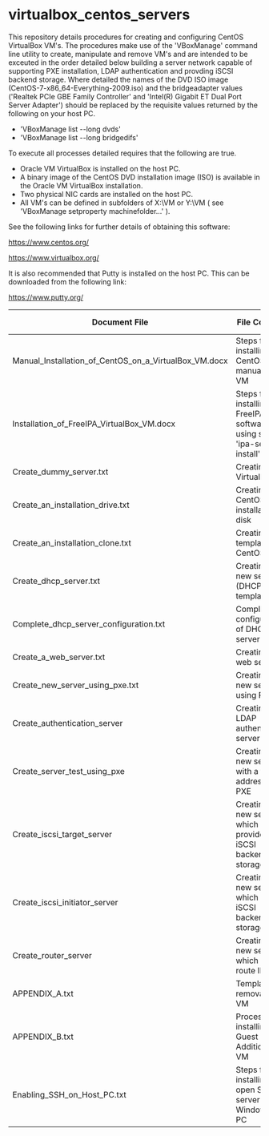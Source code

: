 # virtualbox_centos_servers

This repository details procedures for creating and configuring
CentOS VirtualBox VM's. The procedures make use of the 
'VBoxManage' command line utility to create, manipulate and remove VM's
and are intended to be exceuted in the order detailed below building a server
network capable of supporting PXE installation, LDAP authentication and
provding iSCSI backend storage. Where detailed the names of the DVD ISO image 
(CentOS-7-x86_64-Everything-2009.iso) and the bridgeadapter<x> values 
('Realtek PCIe GBE Family Controller' and 'Intel(R) Gigabit ET Dual Port 
Server Adapter') should be replaced by the requisite values returned by 
the following on your host PC.

- 'VBoxManage list --long dvds'
- 'VBoxManage list --long bridgedifs'

To execute all processes detailed requires that the following are true.

- Oracle VM VirtualBox is installed on the host PC.
- A binary image of the CentOS DVD installation image (ISO) is 
  available in the Oracle VM VirtualBox installation.
- Two physical NIC cards are installed on the host PC.
- All VM's can be defined in subfolders of X:\VM or Y:\VM ( see
  'VBoxManage setproperty machinefolder...' ).

See the following links for further details of obtaining this software:

https://www.centos.org/

https://www.virtualbox.org/

It is also recommended that Putty is installed on the host PC.
This can be downloaded from the following link:

https://www.putty.org/


Document File|File Contents|Execution order
-------------|-------------|---------------
Manual_Installation_of_CentOS_on_a_VirtualBox_VM.docx|Steps for installing CentOS manually on VM|N/A
Installation_of_FreeIPA_VirtualBox_VM.docx|Steps for installing FreeIPA software using script 'ipa-server-install'|N/A
Create_dummy_server.txt|Creating VirtualBox VM|1
Create_an_installation_drive.txt|Creating a CentOS installation disk|2
Create_an_installation_clone.txt|Creating a template CentOS VM|3
Create_dhcp_server.txt|Creating a new server (DHCP) using template VM|4
Complete_dhcp_server_configuration.txt|Completing configuration of DHCP server|5
Create_a_web_server.txt|Creating a web server|6
Create_new_server_using_pxe.txt|Creating a new server using PXE|7
Create_authentication_server|Creating an LDAP authentication server|8
Create_server_test_using_pxe|Creating a new server with a fixed IP address using PXE|9
Create_iscsi_target_server|Creating a new server which provides iSCSI backend storage|10
Create_iscsi_initiator_server|Creating a new server which utilises iSCSI backend storage|11
Create_router_server|Creating a new server which can route IP traffic|12
APPENDIX_A.txt|Template for removal of a VM|N/A
APPENDIX_B.txt|Process for installing Guest Additions on VM|N/A
Enabling_SSH_on_Host_PC.txt|Steps for installing an open SSH server on a Windows 10 PC|N/A




